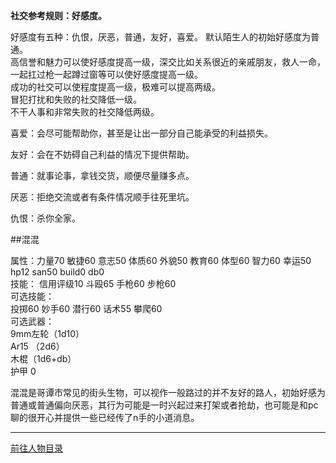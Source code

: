 
**社交参考规则：好感度。**

好感度有五种：仇恨，厌恶，普通，友好，喜爱。
默认陌生人的初始好感度为普通。  
高信誉和魅力可以使好感度提高一级，深交比如关系很近的亲戚朋友，救人一命，一起扛过枪一起蹲过窗等可以使好感度提高一级。  
成功的社交可以使程度提高一级，极难可以提高两级。  
冒犯打扰和失败的社交降低一级。  
不干人事和非常失败的社交降低两级。  

喜爱：会尽可能帮助你，甚至是让出一部分自己能承受的利益损失。

友好：会在不妨碍自己利益的情况下提供帮助。

普通：就事论事，拿钱交货，顺便尽量赚多点。

厌恶：拒绝交流或者有条件情况顺手往死里坑。

仇恨：杀你全家。


##混混

属性：力量70 敏捷60 意志50 体质60 外貌50 教育60 体型60 智力60 幸运50 hp12 san50 build0 db0  
技能： 信用评级10 斗殴65 手枪60 步枪60  
可选技能：  
投掷60 妙手60 潜行60 话术55 攀爬60  
可选武器：  
9mm左轮（1d10）  
Ar15 （2d6）  
木棍（1d6+db）  
护甲 0  

混混是哥谭市常见的街头生物，可以视作一般路过的并不友好的路人，初始好感为普通或普通偏向厌恶，其行为可能是一时兴起过来打架或者抢劫，也可能是和pc聊的很开心并提供一些已经传了n手的小道消息。


---

[前往人物目录](../人物目录.md)
